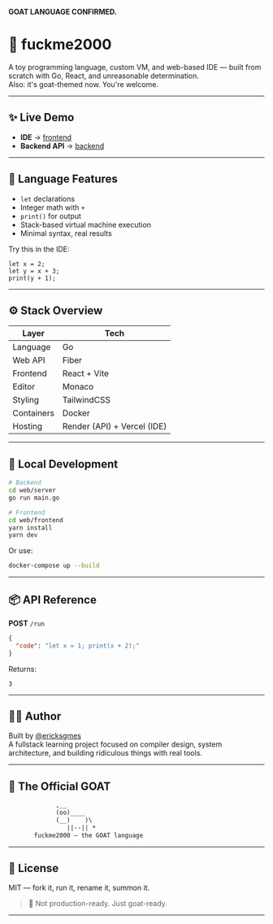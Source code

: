 **GOAT LANGUAGE CONFIRMED.**  
# 🐐 fuckme2000

A toy programming language, custom VM, and web-based IDE — built from scratch with Go, React, and unreasonable determination.  
Also: it's goat-themed now. You're welcome.

---

## ✨ Live Demo

- **IDE** → [frontend](https://fme2000.vercel.app/)  
- **Backend API** → [backend](https://fuckme2000-1.onrender.com)

---

## 🐐 Language Features

- `let` declarations
- Integer math with `+`
- `print()` for output
- Stack-based virtual machine execution
- Minimal syntax, real results

Try this in the IDE:

```f2000
let x = 2;
let y = x + 3;
print(y + 1);
```

---

## ⚙️ Stack Overview

| Layer | Tech |
|-------|------|
| Language | Go |
| Web API | Fiber |
| Frontend | React + Vite |
| Editor | Monaco |
| Styling | TailwindCSS |
| Containers | Docker |
| Hosting | Render (API) + Vercel (IDE) |

---

## 🔧 Local Development

```bash
# Backend
cd web/server
go run main.go

# Frontend
cd web/frontend
yarn install
yarn dev
```

Or use:

```bash
docker-compose up --build
```

---

## 📦 API Reference

**POST** `/run`

```json
{
  "code": "let x = 1; print(x + 2);"
}
```

Returns:
```
3
```

---

## 🧑‍💻 Author

Built by [@ericksgmes](https://github.com/ericksgmes)  
A fullstack learning project focused on compiler design, system architecture, and building ridiculous things with real tools.

---

## 🐐 The Official GOAT

```txt
             ,__
             (oo)____
             (__)    )\
                ||--|| *
       fuckme2000 — the GOAT language
```

---

## 📜 License

MIT — fork it, run it, rename it, summon it.

> 🐐 Not production-ready. Just goat-ready.
---
